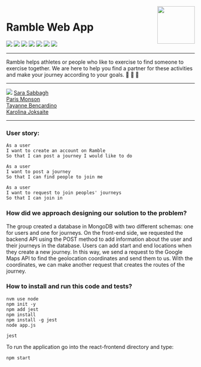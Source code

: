 
<img align="right" src="react-frontend/src/components/images/logo.png"  width="100">

# Ramble Web App
<img src="https://img.shields.io/badge/Jest-323330?style=for-the-badge&logo=Jest&logoColor=white"> <img src="https://img.shields.io/badge/JavaScript-F7DF1E?style=for-the-badge&logo=javascript&logoColor=black"> <img src="https://img.shields.io/badge/Node.js-43853D?style=for-the-badge&logo=node.js&logoColor=white"> <img src="https://img.shields.io/badge/Express.js-404D59?style=for-the-badge"> <img src="https://img.shields.io/badge/MongoDB-4EA94B?style=for-the-badge&logo=mongodb&logoColor=white"> <img src="https://img.shields.io/badge/React-20232A?style=for-the-badge&logo=react&logoColor=61DAFB"> <img src="https://img.shields.io/badge/TypeScript-007ACC?style=for-the-badge&logo=typescript&logoColor=white">

***
Ramble helps athletes or people who like to exercise to find someone to exercise together.
We are here to help you find a partner for these activities and make your journey according to your goals. 🏃 🚴 🚶

***
<img src="http://ForTheBadge.com/images/badges/built-by-developers.svg">
<a href="https://github.com/Saraesabbagh" >Sara Sabbagh</a>
<br>
<a href ="https://github.com/ParisMonson"> Paris Monson </a>
<br>
<a href="https://github.com/taybenca">Tayanne Bencardino</a>
<br>
<a href="https://github.com/karolina-codes"> Karolina Joksaite</a>

***

### User story:

````
As a user
I want to create an account on Ramble
So that I can post a journey I would like to do

As a user
I want to post a journey
So that I can find people to join me

As a user
I want to request to join peoples' journeys
So that I can join in
````

### How did we approach designing our solution to the problem?
The group created a database in MongoDB with two different schemas: one for users and one for journeys.
On the front-end side, we requested the backend API using the POST method to add information about the user and their journeys in the database. Users can add start and end locations when they create a new journey. In this way, we send a request to the Google Maps API to find the geolocation coordinates and send them to us. With the coordinates, we can make another request that creates the routes of the journey.


### How to install and run this code and tests?

```
nvm use node
npm init -y
npm add jest
npm install
npm install -g jest
node app.js

jest
````
To run the application go into the react-frontend directory and type:
```
npm start
```
